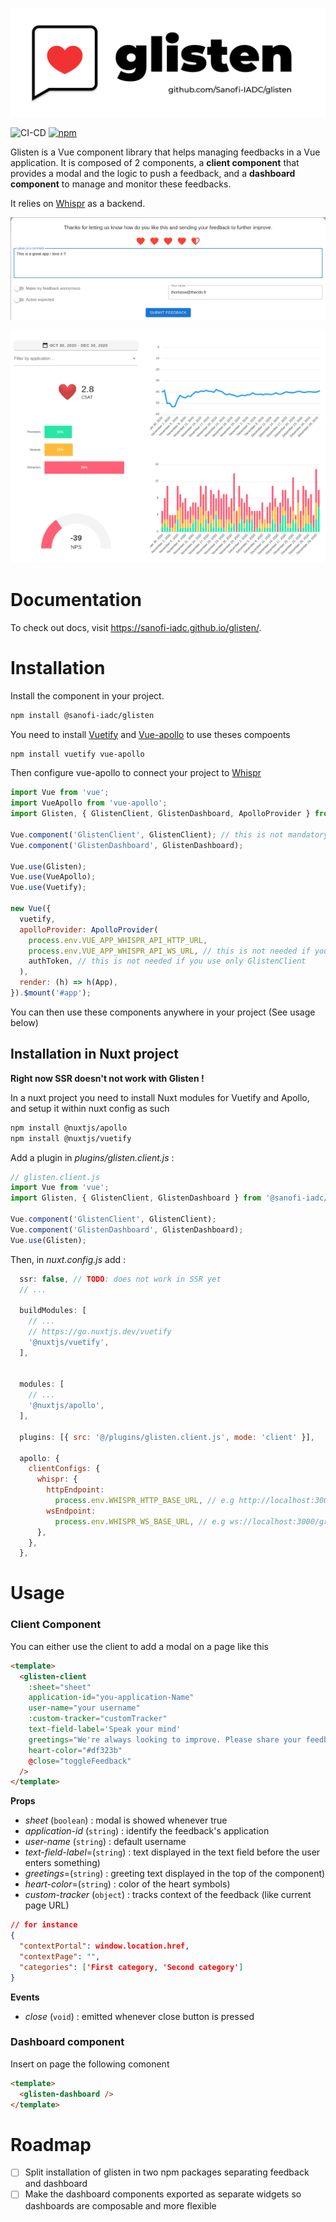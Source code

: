 ![glisten logo](docs/Banner.svg)

![CI-CD](https://github.com/Sanofi-IADC/glisten/actions/workflows/cicd.yml/badge.svg)
[![npm](https://img.shields.io/npm/v/@sanofi-iadc/glisten)](https://www.npmjs.com/package/@sanofi-iadc/glisten)

Glisten is a Vue component library that helps managing feedbacks in a Vue application. It is composed of 2 components, a **client component** that provides a modal and the logic to push a feedback, and a **dashboard component** to manage and monitor these feedbacks.

It relies on [Whispr](https://github.com/Sanofi-IADC/whispr) as a backend.

<p align="center">
  <img src="docs/client.png">
</p>

<p align="center">
  <img src="docs/dashboard.png">
</p>

# Documentation

To check out docs, visit https://sanofi-iadc.github.io/glisten/.

# Installation

Install the component in your project.

```sh
npm install @sanofi-iadc/glisten
```

You need to install [Vuetify](https://github.com/vuetifyjs/vuetify) and [Vue-apollo](https://github.com/vuejs/vue-apollo) to use theses compoents

```sh
npm install vuetify vue-apollo
```

Then configure vue-apollo to connect your project to [Whispr](https://github.com/Sanofi-IADC/whispr)

```javascript
import Vue from 'vue';
import VueApollo from 'vue-apollo';
import Glisten, { GlistenClient, GlistenDashboard, ApolloProvider } from '@sanofi-iadc/glisten';

Vue.component('GlistenClient', GlistenClient); // this is not mandatory if you need to use only one component
Vue.component('GlistenDashboard', GlistenDashboard);

Vue.use(Glisten);
Vue.use(VueApollo);
Vue.use(Vuetify);

new Vue({
  vuetify,
  apolloProvider: ApolloProvider(
    process.env.VUE_APP_WHISPR_API_HTTP_URL,
    process.env.VUE_APP_WHISPR_API_WS_URL, // this is not needed if you use only GlistenClient
    authToken, // this is not needed if you use only GlistenClient
  ),
  render: (h) => h(App),
}).$mount('#app');
```

You can then use these components anywhere in your project (See usage below)

## Installation in Nuxt project

**Right now SSR doesn't not work with Glisten !**

In a nuxt project you need to install Nuxt modules for Vuetify and Apollo, and setup it within nuxt config as such

```sh
npm install @nuxtjs/apollo
npm install @nuxtjs/vuetify
```

Add a plugin in _plugins/glisten.client.js_ :

```javascript
// glisten.client.js
import Vue from 'vue';
import Glisten, { GlistenClient, GlistenDashboard } from '@sanofi-iadc/glisten';

Vue.component('GlistenClient', GlistenClient);
Vue.component('GlistenDashboard', GlistenDashboard);
Vue.use(Glisten);
```

Then, in _nuxt.config.js_ add :

```javascript
  ssr: false, // TODO: does not work in SSR yet
  // ...

  buildModules: [
    // ...
    // https://go.nuxtjs.dev/vuetify
    '@nuxtjs/vuetify',
  ],


  modules: [
    // ...
    '@nuxtjs/apollo',
  ],

  plugins: [{ src: '@/plugins/glisten.client.js', mode: 'client' }],

  apollo: {
    clientConfigs: {
      whispr: {
        httpEndpoint:
          process.env.WHISPR_HTTP_BASE_URL, // e.g http://localhost:3000/graphql
        wsEndpoint:
          process.env.WHISPR_WS_BASE_URL, // e.g ws://localhost:3000/graphql
      },
    },
  },
```

# Usage

### Client Component

You can either use the client to add a modal on a page like this

```html
<template>
  <glisten-client
    :sheet="sheet"
    application-id="you-application-Name"
    user-name="your username"
    :custom-tracker="customTracker"
    text-field-label='Speak your mind'
    greetings="We're always looking to improve. Please share your feedback with us!"
    heart-color="#df323b"
    @close="toggleFeedback"
  />
</template>
```

**Props**

- _sheet_ (`boolean`) : modal is showed whenever true
- _application-id_ (`string`) : identify the feedback's application
- _user-name_ (`string`) : default username
- _text-field-label_=(`string`) : text displayed in the text field before the user enters something)
- _greetings_=(`string`) : greeting text displayed in the top of the component)
- _heart-color_=(`string`) : color of the heart symbols)
- _custom-tracker_ (`object`) : tracks context of the feedback (like current page URL)

```json
// for instance
{
  "contextPortal": window.location.href,
  "contextPage": "",
  "categories": ['First category, 'Second category']
}
```

**Events**

- _close_ (`void`) : emitted whenever close button is pressed

### Dashboard component

Insert on page the following comonent

```html
<template>
  <glisten-dashboard />
</template>
```

# Roadmap

- [ ] Split installation of glisten in two npm packages separating feedback and dashboard
- [ ] Make the dashboard components exported as separate widgets so dashboards are composable and more flexible
